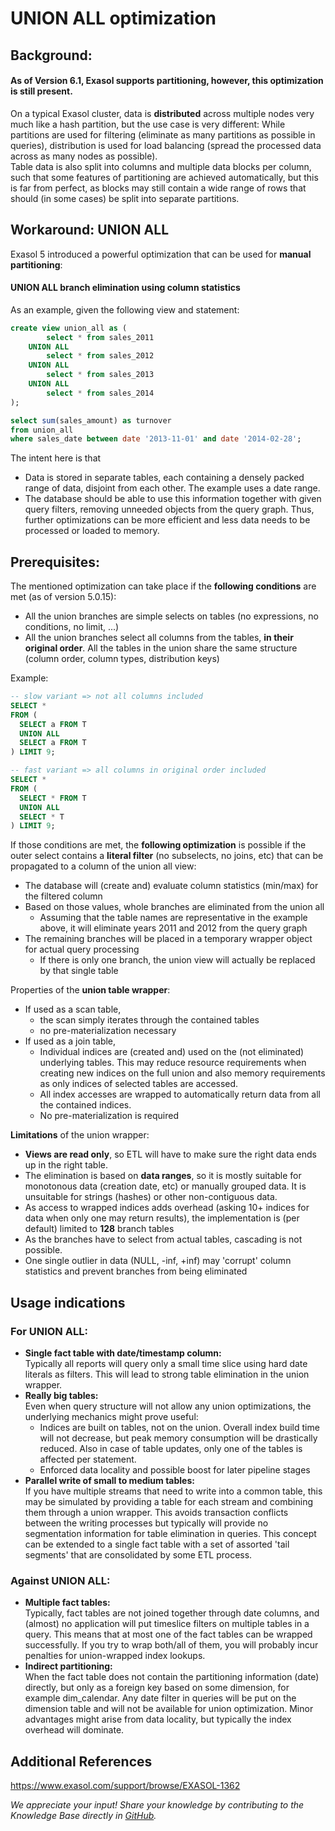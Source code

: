 # UNION ALL optimization 
## Background:

#### As of Version 6.1, Exasol supports partitioning, however, this optimization is still present.

On a typical Exasol cluster, data is **distributed** across multiple nodes very much like a hash partition, but the use case is very different: While partitions are used for filtering (eliminate as many partitions as possible in queries), distribution is used for load balancing (spread the processed data across as many nodes as possible).  
Table data is also split into columns and multiple data blocks per column, such that some features of partitioning are achieved automatically, but this is far from perfect, as blocks may still contain a wide range of rows that should (in some cases) be split into separate partitions.

## Workaround: UNION ALL

Exasol 5 introduced a powerful optimization that can be used for **manual partitioning**:

#### UNION ALL branch elimination using column statistics

As an example, given the following view and statement:


```sql
create view union_all as (
        select * from sales_2011
    UNION ALL
        select * from sales_2012
    UNION ALL
        select * from sales_2013
    UNION ALL
        select * from sales_2014
);

select sum(sales_amount) as turnover
from union_all
where sales_date between date '2013-11-01' and date '2014-02-28';
```
The intent here is that

* Data is stored in separate tables, each containing a densely packed range of data, disjoint from each other. The example uses a date range.
* The database should be able to use this information together with given query filters, removing unneeded objects from the query graph. Thus, further optimizations can be more efficient and less data needs to be processed or loaded to memory.

## Prerequisites:

The mentioned optimization can take place if the **following conditions** are met (as of version 5.0.15):

* All the union branches are simple selects on tables (no expressions, no conditions, no limit, ...)
* All the union branches select all columns from the tables, ****in their original order****. All the tables in the union share the same structure (column order, column types, distribution keys)

Example:


```sql
-- slow variant => not all columns included
SELECT *
FROM ( 
  SELECT a FROM T
  UNION ALL
  SELECT a FROM T
) LIMIT 9;

-- fast variant => all columns in original order included
SELECT *
FROM ( 
  SELECT * FROM T
  UNION ALL
  SELECT * T
) LIMIT 9;
```
If those conditions are met, the **following optimization** is possible if the outer select contains a **literal filter** (no subselects, no joins, etc) that can be propagated to a column of the union all view:

* The database will (create and) evaluate column statistics (min/max) for the filtered column
* Based on those values, whole branches are eliminated from the union all
	+ Assuming that the table names are representative in the example above, it will eliminate years 2011 and 2012 from the query graph
* The remaining branches will be placed in a temporary wrapper object for actual query processing
	+ If there is only one branch, the union view will actually be replaced by that single table

Properties of the **union table wrapper**:

* If used as a scan table,
	+ the scan simply iterates through the contained tables
	+ no pre-materialization necessary
* If used as a join table,
	+ Individual indices are (created and) used on the (not eliminated) underlying tables. This may reduce resource requirements when creating new indices on the full union and also memory requirements as only indices of selected tables are accessed.
	+ All index accesses are wrapped to automatically return data from all the contained indices.
	+ No pre-materialization is required

**Limitations** of the union wrapper:

* **Views are read only**, so ETL will have to make sure the right data ends up in the right table.
* The elimination is based on **data ranges**, so it is mostly suitable for monotonous data (creation date, etc) or manually grouped data. It is unsuitable for strings (hashes) or other non-contiguous data.
* As access to wrapped indices adds overhead (asking 10+ indices for data when only one may return results), the implementation is (per default) limited to **128** branch tables
* As the branches have to select from actual tables, cascading is not possible.
* One single outlier in data (NULL, -inf, +inf) may 'corrupt' column statistics and prevent branches from being eliminated

## Usage indications

### For UNION ALL:

* **Single fact table with date/timestamp column:**  
Typically all reports will query only a small time slice using hard date literals as filters. This will lead to strong table elimination in the union wrapper.
* **Really big tables:**  
Even when query structure will not allow any union optimizations, the underlying mechanics might prove useful:
	+ Indices are built on tables, not on the union. Overall index build time will not decrease, but peak memory consumption will be drastically reduced. Also in case of table updates, only one of the tables is affected per statement.
	+ Enforced data locality and possible boost for later pipeline stages
* **Parallel write of small to medium tables:**  
If you have multiple streams that need to write into a common table, this may be simulated by providing a table for each stream and combining them through a union wrapper. This avoids transaction conflicts between the writing processes but typically will provide no segmentation information for table elimination in queries. This concept can be extended to a single fact table with a set of assorted 'tail segments' that are consolidated by some ETL process.

### Against UNION ALL:

* **Multiple fact tables:**  
Typically, fact tables are not joined together through date columns, and (almost) no application will put timeslice filters on multiple tables in a query. This means that at most one of the fact tables can be wrapped successfully. If you try to wrap both/all of them, you will probably incur penalties for union-wrapped index lookups.
* **Indirect partitioning:**  
When the fact table does not contain the partitioning information (date) directly, but only as a foreign key based on some dimension, for example dim_calendar. Any date filter in queries will be put on the dimension table and will not be available for union optimization. Minor advantages might arise from data locality, but typically the index overhead will dominate.

## Additional References

<https://www.exasol.com/support/browse/EXASOL-1362> 

*We appreciate your input! Share your knowledge by contributing to the Knowledge Base directly in [GitHub](https://github.com/exasol/public-knowledgebase).* 